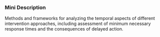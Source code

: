 ### Mini Description

Methods and frameworks for analyzing the temporal aspects of different intervention approaches, including assessment of minimum necessary response times and the consequences of delayed action.
